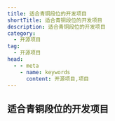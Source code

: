 ```yaml
---
title: 适合青铜段位的开发项目
shortTitle: 适合青铜段位的开发项目
description: 适合青铜段位的开发项目
category:
  - 开源项目
tag:
  - 开源项目
head:
  - - meta
    - name: keywords
      content: 开源项目,项目
---
```


## 适合青铜段位的开发项目